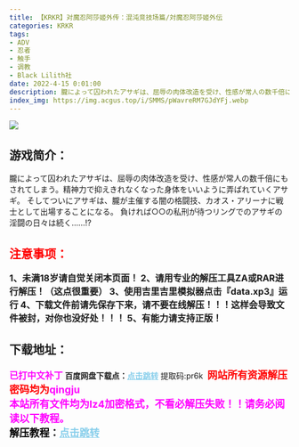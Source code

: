 ```yaml
---
title: 【KRKR】对魔忍阿莎姬外传：混沌竞技场篇/対魔忍阿莎姬外伝
categories: KRKR
tags:
- ADV
- 忍者
- 触手
- 调教
- Black Lilith社
date: 2022-4-15 0:01:00
description: 朧によって囚われたアサギは、屈辱の肉体改造を受け、性感が常人の数千倍にもされてしまう。精神力で抑えきれなくなった身体をいいように弄ばれていくアサギ。そしてついにアサギは、朧が主催する闇の格闘技、カオス・アリーナに戦士として出場することになる。負ければ○○の私刑が待つリングでのアサギの淫闘の日々は続く……!?
index_img: https://img.acgus.top/i/SMMS/pWavreRM7GJdYFj.webp
---
```

![](https://img.acgus.top/i/SMMS/pWavreRM7GJdYFj.webp)
## 游戏简介：
朧によって囚われたアサギは、屈辱の肉体改造を受け、性感が常人の数千倍にもされてしまう。精神力で抑えきれなくなった身体をいいように弄ばれていくアサギ。
そしてついにアサギは、朧が主催する闇の格闘技、カオス・アリーナに戦士として出場することになる。
負ければ○○の私刑が待つリングでのアサギの淫闘の日々は続く……!?
<br>




## <font color=#FF0000 >注意事项：</font>
<font size=3><b>1、未满18岁请自觉关闭本页面！
2、请用专业的解压工具ZA或RAR进行解压！（这点很重要）
3、使用吉里吉里模拟器点击『data.xp3』运行
4、下载文件前请先保存下来，请不要在线解压！！！这样会导致文件被封，对你也没好处！！！
5、有能力请支持正版！</b></font>

## 下载地址：
<font color=#FF00FF size=3><b>已打中文补丁</b></font>
<b>百度网盘下载点：</b><a href="https://pan.baidu.com/s/1UGWfdqJ5R1HG7w_cr_YRxg?pwd=pr6k" style="color: #87CEEB;"><b>点击跳转</b></a> 提取码:pr6k
<a style="padding: 0" href="https://post.qingju.org/AD/"><img style="max-width:100%" src="https://img.acgus.top/i/2024/07/478f689b8021d8d499ab43d21acf137a.gif" alt=""></a>
<b><font color=#FF0000 size=4>网站所有资源解压密码均为</b></font><b><font color=#FF00FF size=4>qingju</font><font color=#FF0000 ></font></b><br><b><font color=#FF00FF size=4>本站所有文件均为lz4加密格式，不看必解压失败！！请务必阅读以下教程。</b></font><br><b><font color=#000 size=4>解压教程：</b><a href="https://post.qingju.org/tutorial/000/" style="color: #87CEEB;"><b>点击跳转</b></a>